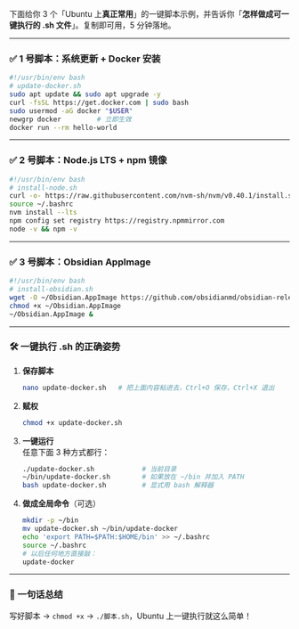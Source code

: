 下面给你 3 个「Ubuntu 上**真正常用**」的一键脚本示例，并告诉你「**怎样做成可一键执行的 .sh 文件**」。复制即可用，5 分钟落地。

---

### ✅ 1 号脚本：系统更新 + Docker 安装
```bash
#!/usr/bin/env bash
# update-docker.sh
sudo apt update && sudo apt upgrade -y
curl -fsSL https://get.docker.com | sudo bash
sudo usermod -aG docker "$USER"
newgrp docker         # 立即生效
docker run --rm hello-world
```

---

### ✅ 2 号脚本：Node.js LTS + npm 镜像
```bash
#!/usr/bin/env bash
# install-node.sh
curl -o- https://raw.githubusercontent.com/nvm-sh/nvm/v0.40.1/install.sh | bash
source ~/.bashrc
nvm install --lts
npm config set registry https://registry.npmmirror.com
node -v && npm -v
```

---

### ✅ 3 号脚本：Obsidian AppImage
```bash
#!/usr/bin/env bash
# install-obsidian.sh
wget -O ~/Obsidian.AppImage https://github.com/obsidianmd/obsidian-releases/releases/download/v1.7.7/Obsidian-1.7.7.AppImage
chmod +x ~/Obsidian.AppImage
~/Obsidian.AppImage &
```

---

### 🛠️ 一键执行 .sh 的正确姿势

1. **保存脚本**  
   ```bash
   nano update-docker.sh   # 把上面内容粘进去，Ctrl+O 保存，Ctrl+X 退出
   ```

2. **赋权**  
   ```bash
   chmod +x update-docker.sh
   ```

3. **一键运行**  
   任意下面 3 种方式都行：
   ```bash
   ./update-docker.sh            # 当前目录
   ~/bin/update-docker.sh        # 如果放在 ~/bin 并加入 PATH
   bash update-docker.sh         # 显式用 bash 解释器
   ```

4. **做成全局命令**（可选）  
   ```bash
   mkdir -p ~/bin
   mv update-docker.sh ~/bin/update-docker
   echo 'export PATH=$PATH:$HOME/bin' >> ~/.bashrc
   source ~/.bashrc
   # 以后任何地方直接敲：
   update-docker
   ```

---

### 🎯 一句话总结
写好脚本 → `chmod +x` → `./脚本.sh`，Ubuntu 上一键执行就这么简单！
